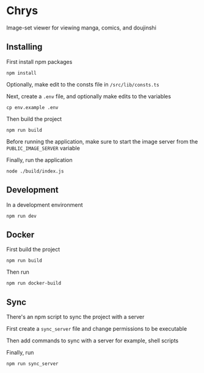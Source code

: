 # Chrys

Image-set viewer for viewing manga, comics, and doujinshi

## Installing

First install npm packages

    npm install

Optionally, make edit to the consts file in `/src/lib/consts.ts`

Next, create a `.env` file, and optionally make edits to the variables

    cp env.example .env

Then build the project

    npm run build

Before running the application, make sure to start the
image server from the `PUBLIC_IMAGE_SERVER` variable

Finally, run the application

    node ./build/index.js

## Development

In a development environment

    npm run dev

## Docker

First build the project

    npm run build

Then run

    npm run docker-build

## Sync

There's an npm script to sync the project with a server

First create a `sync_server` file and change permissions to be executable

Then add commands to sync with a server for example, shell scripts

Finally, run

    npm run sync_server